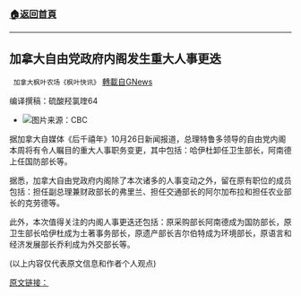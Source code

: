 ###  [:house:返回首頁](https://github.com/ourhimalayas/txt)
---


## 加拿大自由党政府内阁发生重大人事更迭
` 加拿大枫叶农场《枫叶快讯》` [轉載自GNews](https://gnews.org/zh-hans/1619542/)

编译撰稿：硫酸羟氯喹64

- ![](https://assets.gnews.org/wp-content/uploads/2021/10/a-13.jpg)图片来源：CBC


据加拿大自媒体《后千禧年》10月26日新闻报道，总理特鲁多领导的自由党内阁本周将有令人瞩目的重大人事职务变更，其中包括：哈伊杜卸任卫生部长，阿南德上任国防部长等。

据悉，加拿大自由党政府内阁除了本次诸多的人事变动之外，留在原有职位的成员包括：担任副总理兼财政部长的弗里兰、担任交通部长的阿尔加布拉和担任农业部长的克劳德等。

此外，本次值得关注的内阁人事更迭还包括：原采购部长阿南德成为国防部长，原卫生部长哈伊杜成为土著事务部长，原遗产部长吉尔伯特成为环境部长，原语言和经济发展部长乔利成为外交部长等。

(以上内容仅代表原文信息和作者个人观点)

[原文链接：](https://thepostmillennial.com/hajdu-out-anand-in-defense-minister-cabinet)
